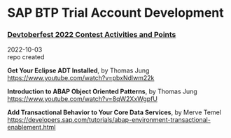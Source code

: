 # SAP BTP Trial Account Development  

### [Devtoberfest 2022 Contest Activities and Points](https://groups.community.sap.com/t5/devtoberfest-blog-posts/devtoberfest-2022-contest-activities-and-points/ba-p/119178)


2022-10-03   
repo created   

**Get Your Eclipse ADT Installed**, by Thomas Jung  
https://www.youtube.com/watch?v=pbxNdlwm22k  

**Introduction to ABAP Object Oriented Patterns**, by Thomas Jung  
https://www.youtube.com/watch?v=8qW2XxWgpfU  

**Add Transactional Behavior to Your Core Data Services**, by Merve Temel  
https://developers.sap.com/tutorials/abap-environment-transactional-enablement.html  
